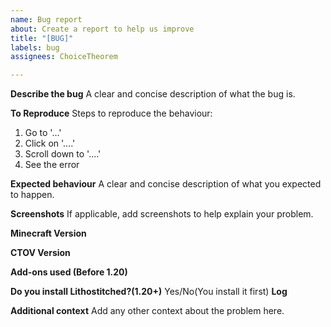 ```yaml
---
name: Bug report
about: Create a report to help us improve
title: "[BUG]"
labels: bug
assignees: ChoiceTheorem

---
```


**Describe the bug**
A clear and concise description of what the bug is.

**To Reproduce**
Steps to reproduce the behaviour:
1. Go to '...'
2. Click on '....'
3. Scroll down to '....'
4. See the error

**Expected behaviour**
A clear and concise description of what you expected to happen.

**Screenshots**
If applicable, add screenshots to help explain your problem.

**Minecraft Version**

**CTOV Version**

**Add-ons used (Before 1.20)**

**Do you install Lithostitched?(1.20+)**
Yes/No(You install it first)
**Log**

**Additional context**
Add any other context about the problem here.

